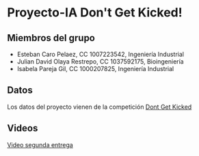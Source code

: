 # Proyecto-IA Don't Get Kicked!

## Miembros del grupo
- Esteban Caro Pelaez, CC 1007223542, Ingeniería Industrial
- Julian David Olaya Restrepo, CC 1037592175, Bioingeniería 
- Isabela Pareja Gil, CC 1000207825, Ingeniería Industrial

## Datos
Los datos del proyecto vienen de la competición [Dont Get Kicked](https://www.kaggle.com/competitions/DontGetKicked/overview)

## Videos
[Video segunda entrega](https://youtu.be/G1pKKKqYmNY)
